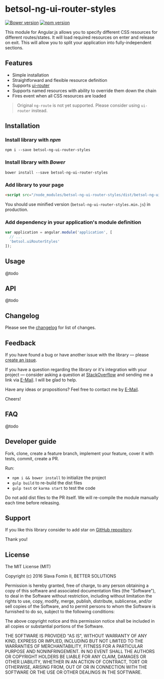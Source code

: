# betsol-ng-ui-router-styles

[![Bower version](https://badge.fury.io/bo/betsol-ng-ui-router-styles.svg)](http://badge.fury.io/bo/betsol-ng-ui-router-styles)
[![npm version](https://badge.fury.io/js/betsol-ng-ui-router-styles.svg)](http://badge.fury.io/js/betsol-ng-ui-router-styles)


This module for Angular.js allows you to specify different CSS resources
for different routes/states. It will load required resources on enter and
release on exit. This will allow you to split your application into
fully-independent sections.


## Features

- Simple installation
- Straightforward and flexible resource definition
- Supports [ui-router][ui-router]
- Supports named resources with ability to override them down the chain
- Fires event when all CSS resources are loaded

> Original `ng-route` is not yet supported.
> Please consider using `ui-router` instead.


## Installation

### Install library with *npm*

`npm i --save betsol-ng-ui-router-styles`


### Install library with *Bower*

`bower install --save betsol-ng-ui-router-styles`


### Add library to your page

``` html
<script src="/node_modules/betsol-ng-ui-router-styles/dist/betsol-ng-ui-router-styles.js"></script>
```

You should use minified version (`betsol-ng-ui-router-styles.min.js`) in production.


### Add dependency in your application's module definition

``` javascript
var application = angular.module('application', [
  // ...
  'betsol.uiRouterStyles'
]);
```


## Usage

@todo


## API

@todo


## Changelog

Please see the [changelog][changelog] for list of changes.


## Feedback

If you have found a bug or have another issue with the library —
please [create an issue][new-issue].

If you have a question regarding the library or it's integration with your project —
consider asking a question at [StackOverflow][so-ask] and sending me a
link via [E-Mail][email]. I will be glad to help.

Have any ideas or propositions? Feel free to contact me by [E-Mail][email].

Cheers!


## FAQ

@todo


## Developer guide

Fork, clone, create a feature branch, implement your feature, cover it with tests, commit, create a PR.

Run:

- `npm i && bower install` to initialize the project
- `gulp build` to re-build the dist files
- `gulp test` or `karma start` to test the code

Do not add dist files to the PR itself.
We will re-compile the module manually each time before releasing.


## Support

If you like this library consider to add star on [GitHub repository][repo-gh].

Thank you!


## License

The MIT License (MIT)

Copyright (c) 2016 Slava Fomin II, BETTER SOLUTIONS

Permission is hereby granted, free of charge, to any person obtaining a copy
of this software and associated documentation files (the "Software"), to deal
in the Software without restriction, including without limitation the rights
to use, copy, modify, merge, publish, distribute, sublicense, and/or sell
copies of the Software, and to permit persons to whom the Software is
furnished to do so, subject to the following conditions:

The above copyright notice and this permission notice shall be included in
all copies or substantial portions of the Software.

THE SOFTWARE IS PROVIDED "AS IS", WITHOUT WARRANTY OF ANY KIND, EXPRESS OR
IMPLIED, INCLUDING BUT NOT LIMITED TO THE WARRANTIES OF MERCHANTABILITY,
FITNESS FOR A PARTICULAR PURPOSE AND NONINFRINGEMENT. IN NO EVENT SHALL THE
AUTHORS OR COPYRIGHT HOLDERS BE LIABLE FOR ANY CLAIM, DAMAGES OR OTHER
LIABILITY, WHETHER IN AN ACTION OF CONTRACT, TORT OR OTHERWISE, ARISING FROM,
OUT OF OR IN CONNECTION WITH THE SOFTWARE OR THE USE OR OTHER DEALINGS IN
THE SOFTWARE.

  [changelog]: changelog.md
  [so-ask]:    http://stackoverflow.com/questions/ask?tags=angularjs,javascript
  [email]:     mailto:s.fomin@betsol.ru
  [new-issue]: https://github.com/betsol/ng-ui-router-styles/issues/new
  [gulp]:      http://gulpjs.com/
  [repo-gh]:   https://github.com/betsol/ng-ui-router-styles
  [ui-router]: https://github.com/angular-ui/ui-router
